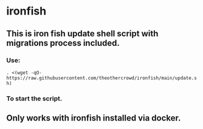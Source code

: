 # ironfish

## This is iron fish update shell script with migrations process included.

### Use:

`. <(wget -qO- https://raw.githubusercontent.com/theothercrowd/ironfish/main/update.sh)` 

### To start the script.

## Only works with ironfish installed via docker.

###

